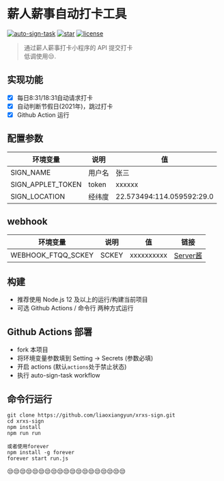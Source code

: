 # 薪人薪事自动打卡工具

[![auto-sign-task](https://github.com/liaoxiangyun/xrxs-sign/actions/workflows/auto-sign-task.yml/badge.svg)](https://github.com/liaoxiangyun/xrxs-sign/actions/workflows/auto-sign-task.yml)
[![star](https://img.shields.io/github/stars/liaoxiangyun/xrxs-sign.svg?logo=github)](https://github.com/liaoxiangyun/xrxs-sign)
[![license](https://img.shields.io/github/license/liaoxiangyun/xrxs-sign)](https://github.com/liaoxiangyun/xrxs-sign)

> 通过薪人薪事打卡小程序的 API 提交打卡 <br/>
> 低调使用😒.

## 实现功能

- [x] 每日8:31/18:31自动请求打卡
- [x] 自动判断节假日(2021年)，跳过打卡
- [x] Github Action 运行

## 配置参数

| 环境变量                 | 说明                | 值                  |
| ------------------------ | ------------------- | ------------------- |
| SIGN_NAME  | 用户名              | 张三           |
| SIGN_APPLET_TOKEN  | token                | xxxxxx              |
| SIGN_LOCATION   | 经纬度      | 22.573494:114.059592:29.0              |

## webhook

| 环境变量                 | 说明                | 值                  | 链接    |
| ------------------------ | ------------------- | ------------------- | ------------------- |
| WEBHOOK_FTQQ_SCKEY   | SCKEY      | xxxxxxxxxx              | [Server酱](https://sct.ftqq.com/login)

## 构建

- 推荐使用 Node.js 12 及以上的运行/构建当前项目
- 可选 Github Actions / 命令行 两种方式运行

## Github Actions 部署

- fork 本项目
- 将环境变量参数填到 Setting -> Secrets (参数必填)
- 开启 actions (默认`actions`处于禁止状态)
- 执行 auto-sign-task workflow

## 命令行运行

```
git clone https://github.com/liaoxiangyun/xrxs-sign.git
cd xrxs-sign
npm install
npm run run

或者使用forever
npm install -g forever
forever start run.js
```


😒😒😒😒😒😒😒😒😒😒😒😒😒😒😒😒😒😒😒
